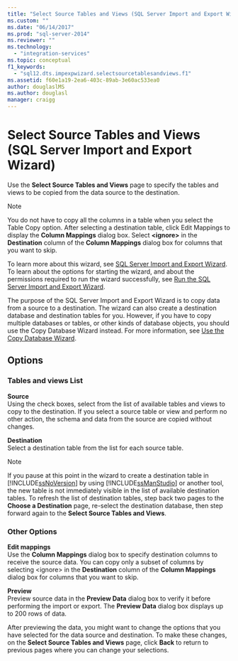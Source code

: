 ```yaml
---
title: "Select Source Tables and Views (SQL Server Import and Export Wizard) | Microsoft Docs"
ms.custom: ""
ms.date: "06/14/2017"
ms.prod: "sql-server-2014"
ms.reviewer: ""
ms.technology: 
  - "integration-services"
ms.topic: conceptual
f1_keywords: 
  - "sql12.dts.impexpwizard.selectsourcetablesandviews.f1"
ms.assetid: f60e1a19-2ea6-403c-89ab-3e60ac533ea0
author: douglaslMS
ms.author: douglasl
manager: craigg
---
```

# Select Source Tables and Views (SQL Server Import and Export Wizard)
  Use the **Select Source Tables and Views** page to specify the tables and views to be copied from the data source to the destination.  
  
> [!NOTE]  
>  You do not have to copy all the columns in a table when you select the Table Copy option. After selecting a destination table, click Edit Mappings to display the **Column Mappings** dialog box. Select **\<ignore>** in the **Destination** column of the **Column Mappings** dialog box for columns that you want to skip.  
  
 To learn more about this wizard, see [SQL Server Import and Export Wizard](import-and-export-data-with-the-sql-server-import-and-export-wizard.md). To learn about the options for starting the wizard, and about the permissions required to run the wizard successfully, see [Run the SQL Server Import and Export Wizard](start-the-sql-server-import-and-export-wizard.md).  
  
 The purpose of the SQL Server Import and Export Wizard is to copy data from a source to a destination. The wizard can also create a destination database and destination tables for you. However, if you have to copy multiple databases or tables, or other kinds of database objects, you should use the Copy Database Wizard instead. For more information, see [Use the Copy Database Wizard](../../relational-databases/databases/use-the-copy-database-wizard.md).  
  
## Options  
  
### Tables and views List  
 **Source**  
 Using the check boxes, select from the list of available tables and views to copy to the destination. If you select a source table or view and perform no other action, the schema and data from the source are copied without changes.  
  
 **Destination**  
 Select a destination table from the list for each source table.  
  
> [!NOTE]  
>  If you pause at this point in the wizard to create a destination table in [!INCLUDE[ssNoVersion](../../includes/ssnoversion-md.md)] by using [!INCLUDE[ssManStudio](../../includes/ssmanstudio-md.md)] or another tool, the new table is not immediately visible in the list of available destination tables. To refresh the list of destination tables, step back two pages to the **Choose a Destination** page, re-select the destination database, then step forward again to the **Select Source Tables and Views**.  
  
### Other Options  
 **Edit mappings**  
 Use the **Column Mappings** dialog box to specify destination columns to receive the source data. You can copy only a subset of columns by selecting \<ignore> in the **Destination** column of the **Column Mappings** dialog box for columns that you want to skip.  
  
 **Preview**  
 Preview source data in the **Preview Data** dialog box to verify it before performing the import or export. The **Preview Data** dialog box displays up to 200 rows of data.  
  
 After previewing the data, you might want to change the options that you have selected for the data source and destination. To make these changes, on the **Select Source Tables and Views** page, click **Back** to return to previous pages where you can change your selections.  
  
  
